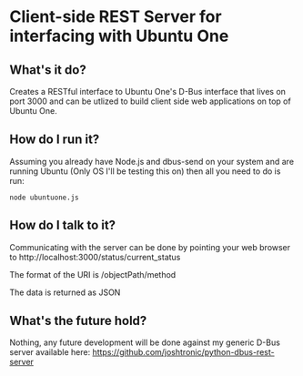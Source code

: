 # Client-side REST Server for interfacing with Ubuntu One

## What's it do?

Creates a RESTful interface to Ubuntu One's D-Bus interface that lives on port 3000 and can be utlized to build client side web applications on top of Ubuntu One.

## How do I run it?

Assuming you already have Node.js and dbus-send on your system and are running Ubuntu (Only OS I'll be testing this on) then all you need to do is run:

	node ubuntuone.js

## How do I talk to it?

Communicating with the server can be done by pointing your web browser to http://localhost:3000/status/current_status

The format of the URI is /objectPath/method

The data is returned as JSON

## What's the future hold?

Nothing, any future development will be done against my generic D-Bus server available here: https://github.com/joshtronic/python-dbus-rest-server